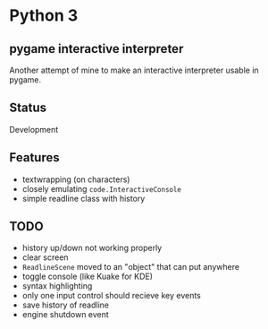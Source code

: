 # Python 3

## pygame interactive interpreter

Another attempt of mine to make an interactive interpreter usable in pygame.

## Status

Development

## Features

* textwrapping (on characters)
* closely emulating `code.InteractiveConsole`
* simple readline class with history

## TODO

* history up/down not working properly
* clear screen
* `ReadlineScene` moved to an "object" that can put anywhere
* toggle console (like Kuake for KDE)
* syntax highlighting
* only one input control should recieve key events
* save history of readline
* engine shutdown event

